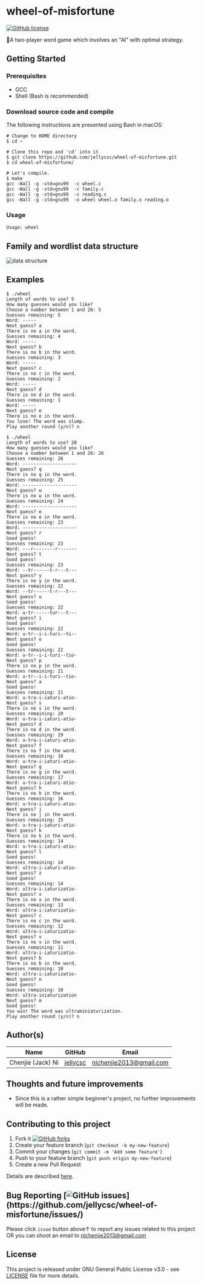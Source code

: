 # wheel-of-misfortune
[![GitHub license](https://img.shields.io/github/license/jellycsc/wheel-of-misfortune.svg)](https://github.com/jellycsc/wheel-of-misfortune/blob/master/LICENSE)

📖A two-player word game which involves an "AI" with optimal strategy.

## Getting Started

### Prerequisites

* GCC
* Shell (Bash is recommended)

### Download source code and compile
The following instructions are presented using Bash in macOS:
```
# Change to HOME directory
$ cd ~

# Clone this repo and 'cd' into it
$ git clone https://github.com/jellycsc/wheel-of-misfortune.git
$ cd wheel-of-misfortune/

# Let's compile.
$ make
gcc -Wall -g -std=gnu99  -c wheel.c
gcc -Wall -g -std=gnu99  -c family.c
gcc -Wall -g -std=gnu99  -c reading.c
gcc -Wall -g -std=gnu99  -o wheel wheel.o family.o reading.o
```

### Usage
```
Usage: wheel
```

## Family and wordlist data structure
![data structure](https://user-images.githubusercontent.com/25379724/53540528-eaa24100-3ae3-11e9-8c7d-f87b63a2f905.png)

## Examples
```
$ ./wheel 
Length of words to use? 5
How many guesses would you like?
Choose a number between 1 and 26: 5
Guesses remaining: 5
Word: -----
Next guess? a
There is no a in the word.
Guesses remaining: 4
Word: -----
Next guess? b
There is no b in the word.
Guesses remaining: 3
Word: -----
Next guess? c
There is no c in the word.
Guesses remaining: 2
Word: -----
Next guess? d
There is no d in the word.
Guesses remaining: 1
Word: -----
Next guess? e
There is no e in the word.
You lose! The word was slump.
Play another round (y/n)? n

$ ./wheel 
Length of words to use? 20
How many guesses would you like?
Choose a number between 1 and 26: 26
Guesses remaining: 26
Word: --------------------
Next guess? q
There is no q in the word.
Guesses remaining: 25
Word: --------------------
Next guess? w
There is no w in the word.
Guesses remaining: 24
Word: --------------------
Next guess? e
There is no e in the word.
Guesses remaining: 23
Word: --------------------
Next guess? r
Good guess!
Guesses remaining: 23
Word: ---r--------r-------
Next guess? t
Good guess!
Guesses remaining: 23
Word: --tr------t-r---t---
Next guess? y
There is no y in the word.
Guesses remaining: 22
Word: --tr------t-r---t---
Next guess? u
Good guess!
Guesses remaining: 22
Word: u-tr------tur---t---
Next guess? i
Good guess!
Guesses remaining: 22
Word: u-tr--i-i-turi--ti--
Next guess? o
Good guess!
Guesses remaining: 22
Word: u-tr--i-i-turi--tio-
Next guess? p
There is no p in the word.
Guesses remaining: 21
Word: u-tr--i-i-turi--tio-
Next guess? a
Good guess!
Guesses remaining: 21
Word: u-tra-i-iaturi-atio-
Next guess? s
There is no s in the word.
Guesses remaining: 20
Word: u-tra-i-iaturi-atio-
Next guess? d
There is no d in the word.
Guesses remaining: 19
Word: u-tra-i-iaturi-atio-
Next guess? f
There is no f in the word.
Guesses remaining: 18
Word: u-tra-i-iaturi-atio-
Next guess? g
There is no g in the word.
Guesses remaining: 17
Word: u-tra-i-iaturi-atio-
Next guess? h
There is no h in the word.
Guesses remaining: 16
Word: u-tra-i-iaturi-atio-
Next guess? j
There is no j in the word.
Guesses remaining: 15
Word: u-tra-i-iaturi-atio-
Next guess? k
There is no k in the word.
Guesses remaining: 14
Word: u-tra-i-iaturi-atio-
Next guess? l
Good guess!
Guesses remaining: 14
Word: ultra-i-iaturi-atio-
Next guess? z
Good guess!
Guesses remaining: 14
Word: ultra-i-iaturizatio-
Next guess? x
There is no x in the word.
Guesses remaining: 13
Word: ultra-i-iaturizatio-
Next guess? c
There is no c in the word.
Guesses remaining: 12
Word: ultra-i-iaturizatio-
Next guess? v
There is no v in the word.
Guesses remaining: 11
Word: ultra-i-iaturizatio-
Next guess? b
There is no b in the word.
Guesses remaining: 10
Word: ultra-i-iaturizatio-
Next guess? n
Good guess!
Guesses remaining: 10
Word: ultra-iniaturization
Next guess? m
Good guess!
You win! The word was ultraminiaturization.
Play another round (y/n)? n
```

## Author(s)

| Name                    | GitHub                                     | Email
| ----------------------- | ------------------------------------------ | -------------------------
| Chenjie (Jack) Ni       | [jellycsc](https://github.com/jellycsc)    | nichenjie2013@gmail.com

## Thoughts and future improvements

* Since this is a rather simple beginner's project, no further improvements will be made.

## Contributing to this project

1. Fork it [![GitHub forks](https://img.shields.io/github/forks/jellycsc/wheel-of-misfortune.svg?style=social&label=Fork&maxAge=2592000&)](https://github.com/jellycsc/wheel-of-misfortune/fork)
2. Create your feature branch (`git checkout -b my-new-feature`)
3. Commit your changes (`git commit -m 'Add some feature'`)
4. Push to your feature branch (`git push origin my-new-feature`)
5. Create a new Pull Request

Details are described [here](https://git-scm.com/book/en/v2/GitHub-Contributing-to-a-Project).

## Bug Reporting [![GitHub issues](https://img.shields.io/github/issues/jellycsc/wheel-of-misfortune.svg?)](https://github.com/jellycsc/wheel-of-misfortune/issues/)

Please click `issue` button above↑ to report any issues related to this project  
OR you can shoot an email to <nichenjie2013@gmail.com>

## License
This project is released under GNU General Public License v3.0 - see [LICENSE](LICENSE) file for more details.
